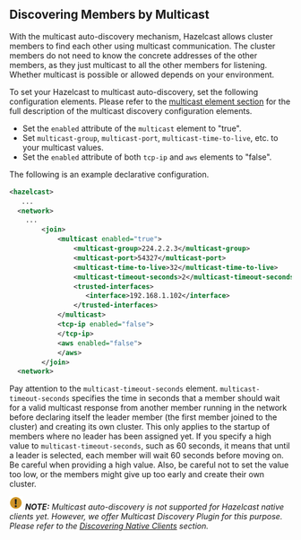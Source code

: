 

## Discovering Members by Multicast

With the multicast auto-discovery mechanism, Hazelcast allows cluster members to find each other using multicast communication. The cluster members do not need to know the concrete addresses of the other members, as they just multicast to all the other members for listening. Whether multicast is possible or allowed depends on your environment.

To set your Hazelcast to multicast auto-discovery, set the following configuration elements. Please refer to the [multicast element section](#multicast-element) for the full description of the multicast discovery configuration elements.

- Set the `enabled` attribute of the `multicast` element to "true".
- Set `multicast-group`, `multicast-port`, `multicast-time-to-live`, etc. to your multicast values.
- Set the `enabled` attribute of both `tcp-ip` and `aws` elements to "false".

The following is an example declarative configuration.

```xml
<hazelcast>
   ...
  <network>
    ...
        <join>
            <multicast enabled="true">
                <multicast-group>224.2.2.3</multicast-group>
                <multicast-port>54327</multicast-port>
                <multicast-time-to-live>32</multicast-time-to-live>
                <multicast-timeout-seconds>2</multicast-timeout-seconds>
                <trusted-interfaces>
                   <interface>192.168.1.102</interface>
                </trusted-interfaces>   
            </multicast>
            <tcp-ip enabled="false">
            </tcp-ip>
            <aws enabled="false">
            </aws>
        </join>
  <network>     
```

Pay attention to the `multicast-timeout-seconds` element. `multicast-timeout-seconds` specifies the time in seconds that a member should wait for a valid multicast response from another member running in the network before declaring itself the leader member (the first member joined to the cluster) and creating its own cluster. This only applies to the startup of members where no leader has been assigned yet. If you specify a high value to `multicast-timeout-seconds`, such as 60 seconds, it means that until a leader is selected, each member will wait 60 seconds before moving on. Be careful when providing a high value. Also, be careful not to set the value too low, or the members might give up too early and create their own cluster.

![image](images/NoteSmall.jpg) ***NOTE:*** *Multicast auto-discovery is not supported for Hazelcast native clients yet. However, we offer Multicast Discovery Plugin for this purpose. Please refer to the [Discovering Native Clients](#discovering-native-clients) section.*

